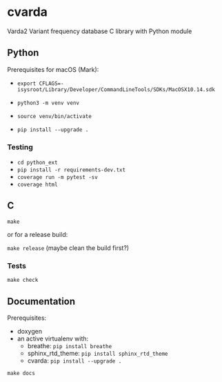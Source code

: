 # cvarda

Varda2 Variant frequency database C library with Python module

## Python

Prerequisites for macOS (Mark):
- `export CFLAGS=-isysroot/Library/Developer/CommandLineTools/SDKs/MacOSX10.14.sdk`

- `python3 -m venv venv`
- `source venv/bin/activate`
- `pip install --upgrade .`

### Testing

- `cd python_ext`
- `pip install -r requirements-dev.txt`
- `coverage run -m pytest -sv`
- `coverage html`

## C

`make`

or for a release build:

`make release` (maybe clean the build first?)


### Tests

`make check`


## Documentation

Prerequisites:
  - doxygen
  - an active virtualenv with:
    - breathe: `pip install breathe`
    - sphinx_rtd_theme: `pip install sphinx_rtd_theme`
    - cvarda: `pip install --upgrade .`

`make docs`
